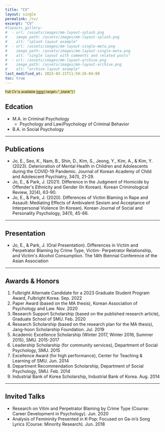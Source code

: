 ```yaml
---
title: "CV"
layout: single
permalink: /cv/
excerpt: "CV"
#layouts_gallery:
#  - url: /assets/images/mm-layout-splash.png
#    image_path: /assets/images/mm-layout-splash.png
#    alt: "splash layout example"
#  - url: /assets/images/mm-layout-single-meta.png
#    image_path: /assets/images/mm-layout-single-meta.png
#    alt: "single layout with comments and related posts"
#  - url: /assets/images/mm-layout-archive.png
#    image_path: /assets/images/mm-layout-archive.png
#    alt: "archive layout example"
last_modified_at: 2023-03-21T11:59:26-04:00
toc: true
---
```

<span style="background-color:PaleGoldenrod; font-size:80%">Full CV is available [here](https://drive.google.com/file/d/1uwqJorqLMrIJfRSn1Ic3oe2e-BZjzZOI/view?usp=share_link){:target="_blank"} !</span>

## Edcation
 - M.A. in Criminal Psychology 
    - Psychology and Law/Psychology of Criminal Behavior
- B.A. in Social Psychology

---

## Publications
- Jo, E., Seo, K., Nam, B., Shin, D., Kim, S., Jeong, Y., Kim, A., & Kim, Y. (2023). Deterioration of Mental Health in Children and Adolescents during the COVID-19 Pandemic. Journal of Korean Academy of Child and Adolescent Psychiatry, 34(1), 21-29. 
- Jo, E., & Park, J. (2021). Difference in the Judgment of Homicide by Offender's Ethnicity and Gender (In Korean). Korean Criminological Review, 32(4), 63-90. 
- Jo, E., & Park, J. (2020). Differences of Victim Blaming in Rape and Assault: Mediating Effects of Ambivalent Sexism and Acceptance of Interpersonal Violence (In Korean). Korean Journal of Social and Personality Psychology, 34(1), 45-66. 

---

## Presentation
- Jo, E., & Park, J. (Oral Presentation). Differences in Victim and Perpetrator Blaming by Crime Type, Victim-
Perpetrator Relationship, and Victim's Alcohol Consumption. The 14th Biennial Conference of the Asian Association

---

## Awards & Honors
1. Fulbright Alternate Candidate for a 2023 Graduate Student Program Award, Fulbright Korea. Sep. 2022
2. Paper Award (based on the MA thesis), Korean Association of Psychology and Law. Nov. 2020
3. Research Support Scholarship (based on the published research article), Graduate School of SMU. Feb. 2020
4. Research Scholarship (based on the research plan for the MA thesis), Jang-hoon Scholarship Foundation. Jul. 2019
5. Academic Excellence Scholarship (Winter 2017, Winter 2016, Summer 2015), SMU. 2015-2017
6. Leadership Scholarship (for community services), Department of Social Psychology, SMU. 2015
7. Excellence Award (for high performance), Center for Teaching & Learning of SMU. Jun. 2014
8. Department Recommendation Scholarship, Department of Social Psychology, SMU. Feb. 2014
9. Industrial Bank of Korea Scholarship, Industrial Bank of Korea. Aug. 2014


---

## Invited Talks
- Research on Vitim and Perpetrator Blaming by Crime Type (Course: Career Development in Psychology). Jun. 2020
- Analysis of Femininity Presented in K-Pop: Focused on Ga-in’s Song Lyrics (Course: Minority Research). Jun. 2018